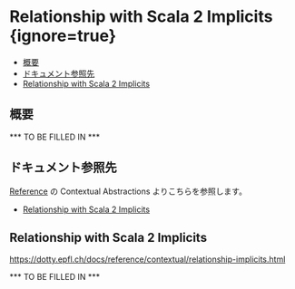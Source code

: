# Relationship with Scala 2 Implicits {ignore=true}

<!-- @import "[TOC]" {cmd="toc" depthFrom=1 depthTo=6 orderedList=false} -->

<!-- code_chunk_output -->

- [概要](#概要)
- [ドキュメント参照先](#ドキュメント参照先)
- [Relationship with Scala 2 Implicits](#relationship-with-scala-2-implicits-1)

<!-- /code_chunk_output -->

## 概要

*** TO BE FILLED IN ***

## ドキュメント参照先

[Reference](https://dotty.epfl.ch/docs/reference/overview.html) の Contextual Abstractions よりこちらを参照します。

- [Relationship with Scala 2 Implicits](https://dotty.epfl.ch/docs/reference/contextual/relationship-implicits.html)

## Relationship with Scala 2 Implicits

https://dotty.epfl.ch/docs/reference/contextual/relationship-implicits.html

*** TO BE FILLED IN ***
